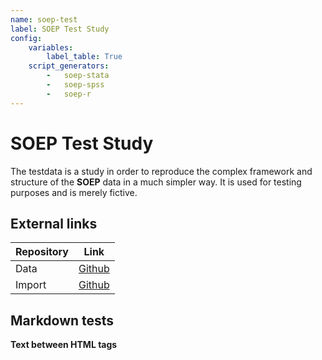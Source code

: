 ```yaml
---
name: soep-test
label: SOEP Test Study
config:
    variables:
        label_table: True
    script_generators:
        -   soep-stata
        -   soep-spss
        -   soep-r
---
```

# SOEP Test Study

The testdata is a study in order to reproduce the complex framework and structure of the **SOEP** data in a much simpler way. It is used for testing purposes and is merely fictive.


## External links

Repository | Link
----|----
Data | [Github](http://github.com/testsuite/ddionrails/datasets)
Import | [Github](http://github.com/testsuite/ddionrails/)

## Markdown tests

<b>Text between HTML tags</b>


